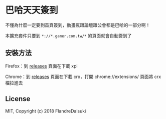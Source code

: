 # 巴哈天天簽到

不懂為什麼一定要到首頁簽到，動畫瘋跟論壇跟公會都是巴哈的一部分啊！

本擴充套件只要到 `*://*.gamer.com.tw/*` 的頁面就會自動簽到了

## 安裝方法

Firefox：到 [releases](https://github.com/FlandreDaisuki/Bahamut-Daily/releases) 頁面在下載 xpi

Chrome：到 [releases](https://github.com/FlandreDaisuki/Bahamut-Daily/releases) 頁面在下載 crx，打開 chrome://extensions/ 頁面將 crx 檔拉進去

## License

MIT, Copyright (c) 2018 FlandreDaisuki
